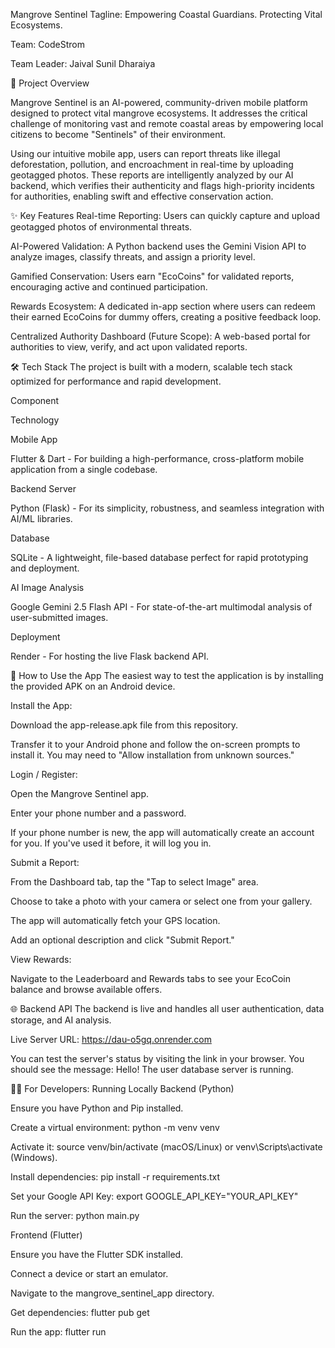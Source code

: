 Mangrove Sentinel
Tagline: Empowering Coastal Guardians. Protecting Vital Ecosystems.

Team: CodeStrom

Team Leader: Jaival Sunil Dharaiya

🚀 Project Overview

Mangrove Sentinel is an AI-powered, community-driven mobile platform designed to protect vital mangrove ecosystems. It addresses the critical challenge of monitoring vast and remote coastal areas by empowering local citizens to become "Sentinels" of their environment.

Using our intuitive mobile app, users can report threats like illegal deforestation, pollution, and encroachment in real-time by uploading geotagged photos. These reports are intelligently analyzed by our AI backend, which verifies their authenticity and flags high-priority incidents for authorities, enabling swift and effective conservation action.

✨ Key Features
Real-time Reporting: Users can quickly capture and upload geotagged photos of environmental threats.

AI-Powered Validation: A Python backend uses the Gemini Vision API to analyze images, classify threats, and assign a priority level.

Gamified Conservation: Users earn "EcoCoins" for validated reports, encouraging active and continued participation.

Rewards Ecosystem: A dedicated in-app section where users can redeem their earned EcoCoins for dummy offers, creating a positive feedback loop.

Centralized Authority Dashboard (Future Scope): A web-based portal for authorities to view, verify, and act upon validated reports.

🛠️ Tech Stack
The project is built with a modern, scalable tech stack optimized for performance and rapid development.

Component

Technology

Mobile App

Flutter & Dart - For building a high-performance, cross-platform mobile application from a single codebase.

Backend Server

Python (Flask) - For its simplicity, robustness, and seamless integration with AI/ML libraries.

Database

SQLite - A lightweight, file-based database perfect for rapid prototyping and deployment.

AI Image Analysis

Google Gemini 2.5 Flash API - For state-of-the-art multimodal analysis of user-submitted images.

Deployment

Render - For hosting the live Flask backend API.

📲 How to Use the App
The easiest way to test the application is by installing the provided APK on an Android device.

Install the App:

Download the app-release.apk file from this repository.

Transfer it to your Android phone and follow the on-screen prompts to install it. You may need to "Allow installation from unknown sources."

Login / Register:

Open the Mangrove Sentinel app.

Enter your phone number and a password.

If your phone number is new, the app will automatically create an account for you. If you've used it before, it will log you in.

Submit a Report:

From the Dashboard tab, tap the "Tap to select Image" area.

Choose to take a photo with your camera or select one from your gallery.

The app will automatically fetch your GPS location.

Add an optional description and click "Submit Report."

View Rewards:

Navigate to the Leaderboard and Rewards tabs to see your EcoCoin balance and browse available offers.

🌐 Backend API
The backend is live and handles all user authentication, data storage, and AI analysis.

Live Server URL: https://dau-o5gq.onrender.com

You can test the server's status by visiting the link in your browser. You should see the message: Hello! The user database server is running.

👨‍💻 For Developers: Running Locally
Backend (Python)

Ensure you have Python and Pip installed.

Create a virtual environment: python -m venv venv

Activate it: source venv/bin/activate (macOS/Linux) or venv\Scripts\activate (Windows).

Install dependencies: pip install -r requirements.txt

Set your Google API Key: export GOOGLE_API_KEY="YOUR_API_KEY"

Run the server: python main.py

Frontend (Flutter)

Ensure you have the Flutter SDK installed.

Connect a device or start an emulator.

Navigate to the mangrove_sentinel_app directory.

Get dependencies: flutter pub get

Run the app: flutter run

